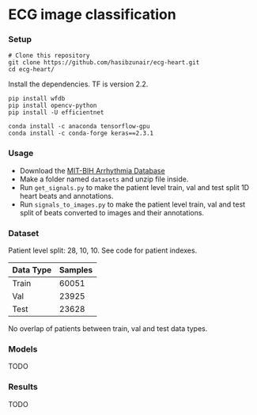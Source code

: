 # ECG image classification

### Setup

```
# Clone this repository
git clone https://github.com/hasibzunair/ecg-heart.git
cd ecg-heart/
```
Install the dependencies. TF is version 2.2.
```
pip install wfdb
pip install opencv-python
pip install -U efficientnet

conda install -c anaconda tensorflow-gpu
conda install -c conda-forge keras==2.3.1
```

### Usage

* Download the [MIT-BIH Arrhythmia Database](https://physionet.org/content/mitdb/1.0.0/)
* Make a folder named  `datasets` and unzip file inside.
* Run `get_signals.py` to make the patient level train, val and test split 1D heart beats and annotations.
* Run `signals_to_images.py` to make the patient level train, val and test split of beats converted to images and their annotations.

### Dataset

Patient level split: 28, 10, 10. See code for patient indexes.

| Data Type  | Samples | 
| ------------- | ------------- | 
| Train  | 60051  | 
| Val  | 23925  | 
| Test  | 23628  | 

No overlap of patients between train, val and test data types.

### Models
TODO

### Results
TODO


